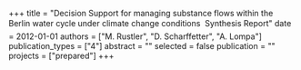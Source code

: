 +++
title = "Decision Support for managing substance flows within the Berlin water cycle under climate change conditions  Synthesis Report"
date = 2012-01-01
authors = ["M. Rustler", "D. Scharffetter", "A. Lompa"]
publication_types = ["4"]
abstract = ""
selected = false
publication = ""
projects = ["prepared"]
+++

